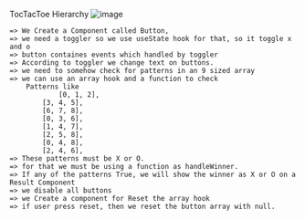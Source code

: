 TocTacToe Hierarchy 
![image](https://user-images.githubusercontent.com/112304655/203317136-6b182d65-1743-4866-8767-6f142d2ded30.png)


```
=> We Create a Component called Button,
=> we need a toggler so we use useState hook for that, so it toggle x and o
=> button containes events which handled by toggler
=> According to toggler we change text on buttons.
=> we need to somehow check for patterns in an 9 sized array
=> we can use an array hook and a function to check
    Patterns like 
    		[0, 1, 2],
		[3, 4, 5],
		[6, 7, 8],
		[0, 3, 6],
		[1, 4, 7],
		[2, 5, 8],
		[0, 4, 8],
		[2, 4, 6],
=> These patterns must be X or O.
=> for that we must be using a function as handleWinner.
=> If any of the patterns True, we will show the winner as X or O on a Result Component
=> we disable all buttons
=> we Create a component for Reset the array hook
=> if user press reset, then we reset the button array with null.
```

